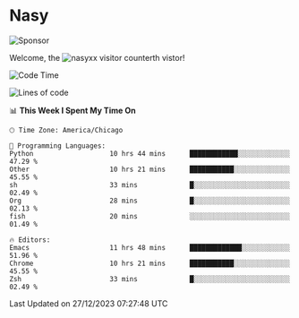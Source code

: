 # Nasy

<!--
<p align="center">
<img height="200" src="https://github-readme-stats.vercel.app/api?username=nasyxx&count_private=true&show_icons=true&theme=dracula&include_all_commits=true"/>
<img height="200" src="https://github-readme-stats.vercel.app/api/top-langs/?username=nasyxx&theme=dracula&hide=html,jupyter+notebook&count_private=true&show_icons=true"/>
</p>

  
----------------
-->

![Sponsor](https://img.shields.io/static/v1.svg?label=Sponsor&message=%E2%9D%A4&logo=GitHub&style=flat&color=pink)
 
Welcome, the ![nasyxx visitor counter](https://count.getloli.com/get/@nasyxx?theme=rule34)th vistor!
 
<!--START_SECTION:waka-->
![Code Time](http://img.shields.io/badge/Code%20Time-4%2C167%20hrs%2036%20mins-blue)

![Lines of code](https://img.shields.io/badge/From%20Hello%20World%20I%27ve%20Written-6.3%20million%20lines%20of%20code-blue)

📊 **This Week I Spent My Time On** 

```text
🕑︎ Time Zone: America/Chicago

💬 Programming Languages: 
Python                   10 hrs 44 mins      ████████████░░░░░░░░░░░░░   47.29 % 
Other                    10 hrs 21 mins      ███████████░░░░░░░░░░░░░░   45.55 % 
sh                       33 mins             █░░░░░░░░░░░░░░░░░░░░░░░░   02.49 % 
Org                      28 mins             █░░░░░░░░░░░░░░░░░░░░░░░░   02.13 % 
fish                     20 mins             ░░░░░░░░░░░░░░░░░░░░░░░░░   01.49 % 

🔥 Editors: 
Emacs                    11 hrs 48 mins      █████████████░░░░░░░░░░░░   51.96 % 
Chrome                   10 hrs 21 mins      ███████████░░░░░░░░░░░░░░   45.55 % 
Zsh                      33 mins             █░░░░░░░░░░░░░░░░░░░░░░░░   02.49 % 
```


 Last Updated on 27/12/2023 07:27:48 UTC
<!--END_SECTION:waka-->

<!-- ![visitors](https://visitor-badge.laobi.icu/badge?page_id=nasyxx.nasyxx) -->

